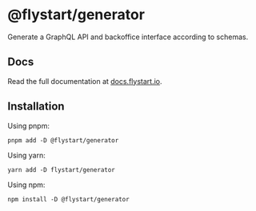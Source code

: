 # @flystart/generator

Generate a GraphQL API and backoffice interface according to schemas.

## Docs

Read the full documentation at [docs.flystart.io](https://docs.flystart.io/).

## Installation

Using pnpm:

```shell
pnpm add -D @flystart/generator
```

Using yarn:

```shell
yarn add -D flystart/generator
```

Using npm:

```shell
npm install -D @flystart/generator
```
